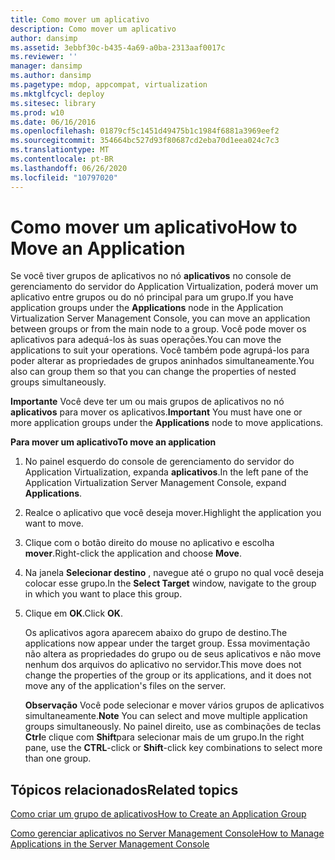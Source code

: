 ```yaml
---
title: Como mover um aplicativo
description: Como mover um aplicativo
author: dansimp
ms.assetid: 3ebbf30c-b435-4a69-a0ba-2313aaf0017c
ms.reviewer: ''
manager: dansimp
ms.author: dansimp
ms.pagetype: mdop, appcompat, virtualization
ms.mktglfcycl: deploy
ms.sitesec: library
ms.prod: w10
ms.date: 06/16/2016
ms.openlocfilehash: 01879cf5c1451d49475b1c1984f6881a3969eef2
ms.sourcegitcommit: 354664bc527d93f80687cd2eba70d1eea024c7c3
ms.translationtype: MT
ms.contentlocale: pt-BR
ms.lasthandoff: 06/26/2020
ms.locfileid: "10797020"
---
```

# <span data-ttu-id="72380-103">Como mover um aplicativo</span><span class="sxs-lookup"><span data-stu-id="72380-103">How to Move an Application</span></span>


<span data-ttu-id="72380-104">Se você tiver grupos de aplicativos no nó **aplicativos** no console de gerenciamento do servidor do Application Virtualization, poderá mover um aplicativo entre grupos ou do nó principal para um grupo.</span><span class="sxs-lookup"><span data-stu-id="72380-104">If you have application groups under the **Applications** node in the Application Virtualization Server Management Console, you can move an application between groups or from the main node to a group.</span></span> <span data-ttu-id="72380-105">Você pode mover os aplicativos para adequá-los às suas operações.</span><span class="sxs-lookup"><span data-stu-id="72380-105">You can move the applications to suit your operations.</span></span> <span data-ttu-id="72380-106">Você também pode agrupá-los para poder alterar as propriedades de grupos aninhados simultaneamente.</span><span class="sxs-lookup"><span data-stu-id="72380-106">You also can group them so that you can change the properties of nested groups simultaneously.</span></span>

<span data-ttu-id="72380-107">**Importante**  Você deve ter um ou mais grupos de aplicativos no nó **aplicativos** para mover os aplicativos.</span><span class="sxs-lookup"><span data-stu-id="72380-107">**Important** You must have one or more application groups under the **Applications** node to move applications.</span></span>

 

**<span data-ttu-id="72380-108">Para mover um aplicativo</span><span class="sxs-lookup"><span data-stu-id="72380-108">To move an application</span></span>**

1.  <span data-ttu-id="72380-109">No painel esquerdo do console de gerenciamento do servidor do Application Virtualization, expanda **aplicativos**.</span><span class="sxs-lookup"><span data-stu-id="72380-109">In the left pane of the Application Virtualization Server Management Console, expand **Applications**.</span></span>

2.  <span data-ttu-id="72380-110">Realce o aplicativo que você deseja mover.</span><span class="sxs-lookup"><span data-stu-id="72380-110">Highlight the application you want to move.</span></span>

3.  <span data-ttu-id="72380-111">Clique com o botão direito do mouse no aplicativo e escolha **mover**.</span><span class="sxs-lookup"><span data-stu-id="72380-111">Right-click the application and choose **Move**.</span></span>

4.  <span data-ttu-id="72380-112">Na janela **Selecionar destino** , navegue até o grupo no qual você deseja colocar esse grupo.</span><span class="sxs-lookup"><span data-stu-id="72380-112">In the **Select Target** window, navigate to the group in which you want to place this group.</span></span>

5.  <span data-ttu-id="72380-113">Clique em **OK**.</span><span class="sxs-lookup"><span data-stu-id="72380-113">Click **OK**.</span></span>

    <span data-ttu-id="72380-114">Os aplicativos agora aparecem abaixo do grupo de destino.</span><span class="sxs-lookup"><span data-stu-id="72380-114">The applications now appear under the target group.</span></span> <span data-ttu-id="72380-115">Essa movimentação não altera as propriedades do grupo ou de seus aplicativos e não move nenhum dos arquivos do aplicativo no servidor.</span><span class="sxs-lookup"><span data-stu-id="72380-115">This move does not change the properties of the group or its applications, and it does not move any of the application's files on the server.</span></span>

    <span data-ttu-id="72380-116">**Observação**  Você pode selecionar e mover vários grupos de aplicativos simultaneamente.</span><span class="sxs-lookup"><span data-stu-id="72380-116">**Note** You can select and move multiple application groups simultaneously.</span></span> <span data-ttu-id="72380-117">No painel direito, use as combinações de teclas **Ctrl**e clique com **Shift**para selecionar mais de um grupo.</span><span class="sxs-lookup"><span data-stu-id="72380-117">In the right pane, use the **CTRL**-click or **Shift**-click key combinations to select more than one group.</span></span>

     

## <span data-ttu-id="72380-118">Tópicos relacionados</span><span class="sxs-lookup"><span data-stu-id="72380-118">Related topics</span></span>


[<span data-ttu-id="72380-119">Como criar um grupo de aplicativos</span><span class="sxs-lookup"><span data-stu-id="72380-119">How to Create an Application Group</span></span>](how-to-create-an-application-group.md)

[<span data-ttu-id="72380-120">Como gerenciar aplicativos no Server Management Console</span><span class="sxs-lookup"><span data-stu-id="72380-120">How to Manage Applications in the Server Management Console</span></span>](how-to-manage-applications-in-the-server-management-console.md)

 

 





